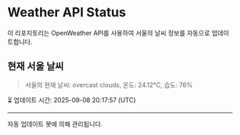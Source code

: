 
# Weather API Status

이 리포지토리는 OpenWeather API를 사용하여 서울의 날씨 정보를 자동으로 업데이트합니다.

## 현재 서울 날씨
> 서울의 현재 날씨: overcast clouds, 온도: 24.12°C, 습도: 76%

⏳ 업데이트 시간: 2025-09-08 20:17:57 (UTC)

---
자동 업데이트 봇에 의해 관리됩니다.
